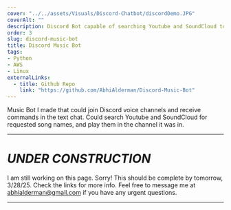 ```yaml
---
cover: "../../assets/Visuals/Discord-Chatbot/discordDemo.JPG"
coverAlt: ""
description: Discord Bot capable of searching Youtube and SoundCloud to play requesting music onto the user's voice channel.
order: 3
slug: discord-music-bot
title: Discord Music Bot
tags:
- Python
- AWS
- Linux
externalLinks:
  - title: Github Repo
    link: "https://github.com/AbhiAlderman/Discord-Music-Bot"
---
```

Music Bot I made that could join Discord voice channels and receive commands in the text chat. Could search Youtube and SoundCloud for requested song names, and play them in the channel it was in. 
***
# **_UNDER CONSTRUCTION_**
I am still working on this page. Sorry! This should be complete by tomorrow, 3/28/25. Check the links for more info. Feel free to message me at abhialderman@gmail.com if you have any urgent questions.
***